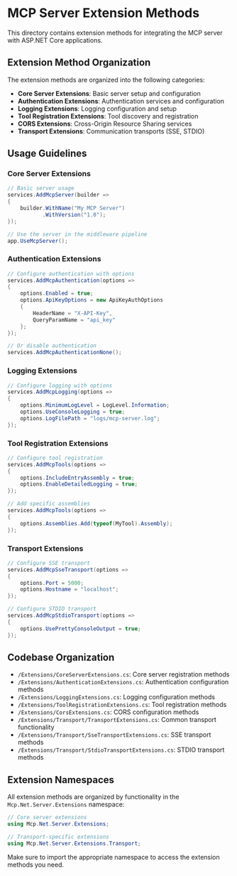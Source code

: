 # MCP Server Extension Methods

This directory contains extension methods for integrating the MCP server with ASP.NET Core applications.

## Extension Method Organization

The extension methods are organized into the following categories:

- **Core Server Extensions**: Basic server setup and configuration
- **Authentication Extensions**: Authentication services and configuration
- **Logging Extensions**: Logging configuration and setup
- **Tool Registration Extensions**: Tool discovery and registration
- **CORS Extensions**: Cross-Origin Resource Sharing services
- **Transport Extensions**: Communication transports (SSE, STDIO)

## Usage Guidelines

### Core Server Extensions

```csharp
// Basic server usage
services.AddMcpServer(builder => 
{
    builder.WithName("My MCP Server")
           .WithVersion("1.0");
});

// Use the server in the middleware pipeline
app.UseMcpServer();
```

### Authentication Extensions

```csharp
// Configure authentication with options
services.AddMcpAuthentication(options => 
{
    options.Enabled = true;
    options.ApiKeyOptions = new ApiKeyAuthOptions
    {
        HeaderName = "X-API-Key",
        QueryParamName = "api_key"
    };
});

// Or disable authentication
services.AddMcpAuthenticationNone();
```

### Logging Extensions

```csharp
// Configure logging with options
services.AddMcpLogging(options => 
{
    options.MinimumLogLevel = LogLevel.Information;
    options.UseConsoleLogging = true;
    options.LogFilePath = "logs/mcp-server.log";
});
```

### Tool Registration Extensions

```csharp
// Configure tool registration
services.AddMcpTools(options => 
{
    options.IncludeEntryAssembly = true;
    options.EnableDetailedLogging = true;
});

// Add specific assemblies
services.AddMcpTools(options => 
{
    options.Assemblies.Add(typeof(MyTool).Assembly);
});
```

### Transport Extensions

```csharp
// Configure SSE transport
services.AddMcpSseTransport(options => 
{
    options.Port = 5000;
    options.Hostname = "localhost";
});

// Configure STDIO transport
services.AddMcpStdioTransport(options => 
{
    options.UsePrettyConsoleOutput = true;
});
```

## Codebase Organization

- `/Extensions/CoreServerExtensions.cs`: Core server registration methods
- `/Extensions/AuthenticationExtensions.cs`: Authentication configuration methods
- `/Extensions/LoggingExtensions.cs`: Logging configuration methods
- `/Extensions/ToolRegistrationExtensions.cs`: Tool registration methods
- `/Extensions/CorsExtensions.cs`: CORS configuration methods
- `/Extensions/Transport/TransportExtensions.cs`: Common transport functionality
- `/Extensions/Transport/SseTransportExtensions.cs`: SSE transport methods
- `/Extensions/Transport/StdioTransportExtensions.cs`: STDIO transport methods

## Extension Namespaces

All extension methods are organized by functionality in the `Mcp.Net.Server.Extensions` namespace:

```csharp
// Core server extensions
using Mcp.Net.Server.Extensions;

// Transport-specific extensions
using Mcp.Net.Server.Extensions.Transport;
```

Make sure to import the appropriate namespace to access the extension methods you need.
